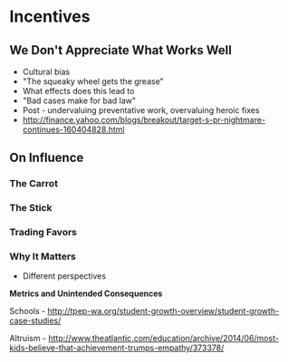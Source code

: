 # Incentives



## We Don't Appreciate What Works Well

* Cultural bias
* "The squeaky wheel gets the grease"
* What effects does this lead to
* "Bad cases make for bad law"
* Post - undervaluing preventative work, overvaluing heroic fixes
* http://finance.yahoo.com/blogs/breakout/target-s-pr-nightmare-continues-160404828.html

## On Influence

### The Carrot

### The Stick

### Trading Favors

### Why It Matters

* Different perspectives


**Metrics and Unintended Consequences**

Schools - http://tpep-wa.org/student-growth-overview/student-growth-case-studies/

Altruism - http://www.theatlantic.com/education/archive/2014/06/most-kids-believe-that-achievement-trumps-empathy/373378/
